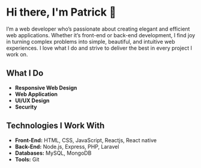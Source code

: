 # Hi there, I'm Patrick 👋

I’m a web developer who’s passionate about creating elegant and efficient web applications. Whether it’s front-end or back-end development, I find joy in turning complex problems into simple, beautiful, and intuitive web experiences. I love what I do and strive to deliver the best in every project I work on.

## What I Do

- **Responsive Web Design**
- **Web Application** 
- **UI/UX Design**
- **Security**

## Technologies I Work With

- **Front-End:** HTML, CSS, JavaScript, Reactjs, React native
- **Back-End:** Node.js, Express, PHP, Laravel
- **Databases:** MySQL, MongoDB
- **Tools:** Git
